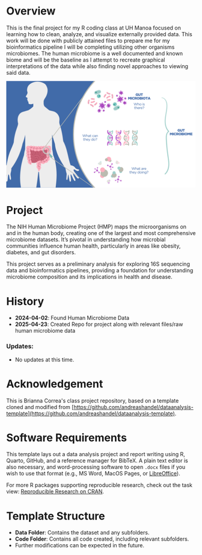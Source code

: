 # Overview

This is the final project for my R coding class at UH Manoa focused on learning how to clean, analyze, and visualize externally provided data. This work will be done with publicly attained files to prepare me for my bioinformatics pipeline I will be completing utilizing other organisms microbiomes. The human microbiome is a well documented and known biome and will be the baseline as I attempt to recreate graphical interpretations of the data while also finding novel approaches to viewing said data. 

![Gut-Microbiota-Graphic](Images/Gut-Microbiota-Graphic-1.png)

# Project
The NIH Human Microbiome Project (HMP) maps the microorganisms on and in the human body, creating one of the largest and most comprehensive microbiome datasets. It’s pivotal in understanding how microbial communities influence human health, particularly in areas like obesity, diabetes, and gut disorders.

This project serves as a preliminary analysis for exploring 16S sequencing data and bioinformatics pipelines, providing a foundation for understanding microbiome composition and its implications in health and disease.

# History

- **2024-04-02**: Found Human Microbiome Data 
- **2025-04-23**: Created Repo for project along with relevant files/raw human microbiome data 

### Updates:
- No updates at this time.

# Acknowledgement

This is Brianna Correa's class project repository, based on a template cloned and modified from [https://github.com/andreashandel/dataanalysis-template](https://github.com/andreashandel/dataanalysis-template).

# Software Requirements

This template lays out a data analysis project and report writing using R, Quarto, GitHub, and a reference manager for BibTeX. A plain text editor is also necessary, and word-processing software to open `.docx` files if you wish to use that format (e.g., MS Word, MacOS Pages, or [LibreOffice](https://www.libreoffice.org/)).

For more R packages supporting reproducible research, check out the task view: [Reproducible Research on CRAN](https://cran.r-project.org/web/views/ReproducibleResearch.html).

# Template Structure

- **Data Folder**: Contains the dataset and any subfolders.
- **Code Folder**: Contains all code created, including relevant subfolders.
- Further modifications can be expected in the future.

